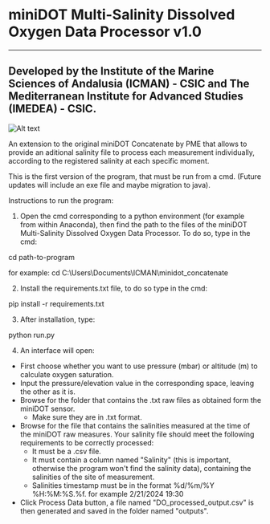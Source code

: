 # miniDOT Multi-Salinity Dissolved Oxygen Data Processor v1.0
------------------------------------------------------------
Developed by the Institute of the Marine Sciences of Andalusia (ICMAN) - CSIC and The Mediterranean Institute for Advanced Studies (IMEDEA) - CSIC.
----------------------------------------------------------------------------------------------------------------------------------------------------
![Alt text](/path/to/image.png)

An extension to the original miniDOT Concatenate by PME that allows to provide an aditional salinity file to process 
each measurement individually, according to the registered salinity at each specific moment.

This is the first version of the program, that must be run from a cmd. (Future updates will include an exe file and maybe migration to java).

Instructions to run the program:

1. Open the cmd corresponding to a python environment (for example from within Anaconda), then find the path to the files of the miniDOT Multi-Salinity Dissolved Oxygen Data Processor. To do so, type in the cmd:

cd path-to-program

for example: cd C:\Users\Documents\ICMAN\minidot_concatenate

2. Install the requirements.txt file, to do so type in the cmd:

pip install -r requirements.txt

3. After installation, type:

python run.py

4. An interface will open:

- First choose whether you want to use pressure (mbar) or altitude (m) to calculate oxygen saturation.
- Input the pressure/elevation value in the corresponding space, leaving the other as it is.
- Browse for the folder that contains the .txt raw files as obtained form the miniDOT sensor.
	- Make sure they are in .txt format.
- Browse for the file that contains the salinities measured at the time of the miniDOT raw measures. Your salinity file should meet the following 
requirements to be correctly processed: 
	- It must be a .csv file. 
	- It must contain a column named "Salinity" (this is important, otherwise the program won't find the salinity data), containing the salinities of the site of measurement.
	- Salinities timestamp must be in the format %d/%m/%Y %H:%M:%S.%f. for example 2/21/2024 19:30
- Click Process Data button, a file named "DO_processed_output.csv" is then generated and saved in the folder named "outputs".
